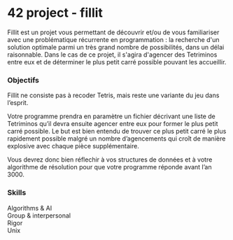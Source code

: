 # 42 project - fillit

Fillit est un projet vous permettant de découvrir et/ou de vous familiariser avec une problématique récurrente en programmation : la recherche d'un solution optimale parmi un très grand nombre de possibilités, dans un délai raisonnable. Dans le cas de ce projet, il s'agira d'agencer des Tetriminos entre eux et de déterminer le plus petit carré possible pouvant les accueillir.

### Objectifs
Fillit ne consiste pas à recoder Tetris, mais reste une variante du jeu dans l’esprit.

Votre programme prendra en paramètre un fichier décrivant une liste de Tetriminos qu’il devra ensuite agencer entre eux pour former le plus petit carré possible. Le but est bien entendu de trouver ce plus petit carré le plus rapidement possible malgré un nombre d’agencements qui croît de manière explosive avec chaque pièce supplémentaire.  

Vous devrez donc bien réflechir à vos structures de données et à votre algorithme de résolution pour que votre programme réponde avant l’an 3000.  

### Skills
Algorithms & AI  
Group & interpersonal  
Rigor  
Unix   

